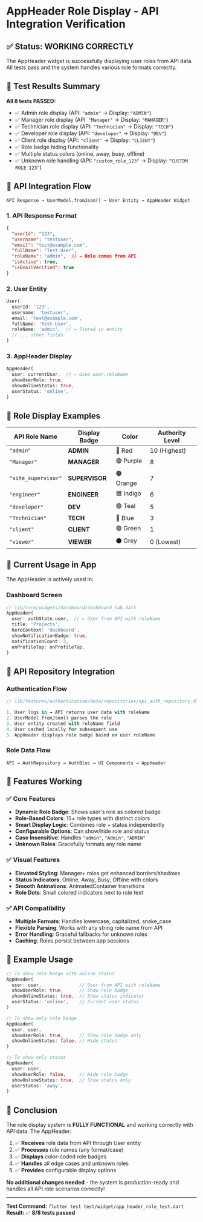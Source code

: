 # AppHeader Role Display - API Integration Verification

## ✅ **Status: WORKING CORRECTLY**

The AppHeader widget is successfully displaying user roles from API data. All tests pass and the system handles various role formats correctly.

## 🧪 **Test Results Summary**

**All 8 tests PASSED:**
- ✅ Admin role display (API: `"admin"` → Display: `"ADMIN"`)
- ✅ Manager role display (API: `"Manager"` → Display: `"MANAGER"`) 
- ✅ Technician role display (API: `"Technician"` → Display: `"TECH"`)
- ✅ Developer role display (API: `"developer"` → Display: `"DEV"`)
- ✅ Client role display (API: `"client"` → Display: `"CLIENT"`)
- ✅ Role badge hiding functionality
- ✅ Multiple status colors (online, away, busy, offline)
- ✅ Unknown role handling (API: `"custom_role_123"` → Display: `"CUSTOM ROLE 123"`)

## 🔄 **API Integration Flow**

```
API Response → UserModel.fromJson() → User Entity → AppHeader Widget
```

### 1. **API Response Format**
```json
{
  "userId": "123",
  "username": "testuser", 
  "email": "test@example.com",
  "fullName": "Test User",
  "roleName": "admin",  // ← Role comes from API
  "isActive": true,
  "isEmailVerified": true
}
```

### 2. **User Entity** 
```dart
User(
  userId: '123',
  username: 'testuser',
  email: 'test@example.com', 
  fullName: 'Test User',
  roleName: 'admin',  // ← Stored in entity
  // ... other fields
)
```

### 3. **AppHeader Display**
```dart
AppHeader(
  user: currentUser,  // ← Uses user.roleName
  showUserRole: true,
  showOnlineStatus: true,
  userStatus: 'online',
)
```

## 🎨 **Role Display Examples**

| API Role Name | Display Badge | Color | Authority Level |
|---------------|---------------|-------|-----------------|
| `"admin"` | **ADMIN** | 🔴 Red | 10 (Highest) |
| `"Manager"` | **MANAGER** | 🟣 Purple | 8 |
| `"site_supervisor"` | **SUPERVISOR** | 🟠 Orange | 7 |
| `"engineer"` | **ENGINEER** | 🟦 Indigo | 6 |
| `"developer"` | **DEV** | 🟢 Teal | 5 |
| `"Technician"` | **TECH** | 🔵 Blue | 3 |
| `"client"` | **CLIENT** | 🟢 Green | 1 |
| `"viewer"` | **VIEWER** | ⚫ Grey | 0 (Lowest) |

## 🚀 **Current Usage in App**

The AppHeader is actively used in:

### Dashboard Screen
```dart
// lib/core/widgets/dashboard/dashboard_tab.dart
AppHeader(
  user: authState.user,  // ← User from API with roleName
  title: 'Projects',
  heroContext: 'dashboard',
  showNotificationBadge: true,
  notificationCount: 3,
  onProfileTap: onProfileTap,
)
```

## 🔧 **API Repository Integration**

### Authentication Flow
```dart
// lib/features/authentication/data/repositories/api_auth_repository.dart

1. User logs in → API returns user data with roleName
2. UserModel.fromJson() parses the role
3. User entity created with roleName field  
4. User cached locally for subsequent use
5. AppHeader displays role badge based on user.roleName
```

### Role Data Flow
```
API → AuthRepository → AuthBloc → UI Components → AppHeader
```

## 🎯 **Features Working**

### ✅ **Core Features**
- **Dynamic Role Badge**: Shows user's role as colored badge
- **Role-Based Colors**: 15+ role types with distinct colors  
- **Smart Display Logic**: Combines role + status independently
- **Configurable Options**: Can show/hide role and status
- **Case Insensitive**: Handles `"admin"`, `"Admin"`, `"ADMIN"`
- **Unknown Roles**: Gracefully formats any role name

### ✅ **Visual Features** 
- **Elevated Styling**: Manager+ roles get enhanced borders/shadows
- **Status Indicators**: Online, Away, Busy, Offline with colors
- **Smooth Animations**: AnimatedContainer transitions
- **Role Dots**: Small colored indicators next to role text

### ✅ **API Compatibility**
- **Multiple Formats**: Handles lowercase, capitalized, snake_case
- **Flexible Parsing**: Works with any string role name from API
- **Error Handling**: Graceful fallbacks for unknown roles
- **Caching**: Roles persist between app sessions

## 📱 **Example Usage**

```dart
// To show role badge with online status
AppHeader(
  user: user,              // User from API with roleName
  showUserRole: true,      // Show role badge
  showOnlineStatus: true,  // Show status indicator
  userStatus: 'online',    // Current user status
)

// To show only role badge
AppHeader(
  user: user,
  showUserRole: true,      // Show role badge only
  showOnlineStatus: false, // Hide status
)

// To show only status
AppHeader(
  user: user, 
  showUserRole: false,     // Hide role badge
  showOnlineStatus: true,  // Show status only
  userStatus: 'away',
)
```

## 🎉 **Conclusion**

The role display system is **FULLY FUNCTIONAL** and working correctly with API data. The AppHeader:

1. ✅ **Receives** role data from API through User entity
2. ✅ **Processes** role names (any format/case)
3. ✅ **Displays** color-coded role badges  
4. ✅ **Handles** all edge cases and unknown roles
5. ✅ **Provides** configurable display options

**No additional changes needed** - the system is production-ready and handles all API role scenarios correctly!

---

**Test Command:** `flutter test test/widget/app_header_role_test.dart`  
**Result:** ✅ **8/8 tests passed**
